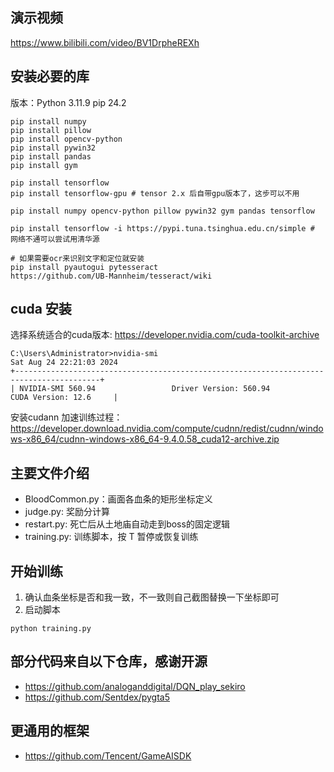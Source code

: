## 演示视频
https://www.bilibili.com/video/BV1DrpheREXh

## 安装必要的库
版本：Python 3.11.9 pip 24.2
```shell
pip install numpy
pip install pillow
pip install opencv-python
pip install pywin32
pip install pandas
pip install gym

pip install tensorflow
pip install tensorflow-gpu # tensor 2.x 后自带gpu版本了，这步可以不用
 
pip install numpy opencv-python pillow pywin32 gym pandas tensorflow

pip install tensorflow -i https://pypi.tuna.tsinghua.edu.cn/simple # 网络不通可以尝试用清华源

# 如果需要ocr来识别文字和定位就安装
pip install pyautogui pytesseract
https://github.com/UB-Mannheim/tesseract/wiki
```

## cuda 安装
选择系统适合的cuda版本: https://developer.nvidia.com/cuda-toolkit-archive
```
C:\Users\Administrator>nvidia-smi
Sat Aug 24 22:21:03 2024
+-----------------------------------------------------------------------------------------+
| NVIDIA-SMI 560.94                 Driver Version: 560.94         CUDA Version: 12.6     |
```
安装cudann 加速训练过程：
https://developer.download.nvidia.com/compute/cudnn/redist/cudnn/windows-x86_64/cudnn-windows-x86_64-9.4.0.58_cuda12-archive.zip

## 主要文件介绍
- BloodCommon.py：画面各血条的矩形坐标定义
- judge.py: 奖励分计算
- restart.py: 死亡后从土地庙自动走到boss的固定逻辑
- training.py: 训练脚本，按 T 暂停或恢复训练

## 开始训练
1. 确认血条坐标是否和我一致，不一致则自己截图替换一下坐标即可
2. 启动脚本
```
python training.py
```

## 部分代码来自以下仓库，感谢开源
- https://github.com/analoganddigital/DQN_play_sekiro
- https://github.com/Sentdex/pygta5

## 更通用的框架
- https://github.com/Tencent/GameAISDK